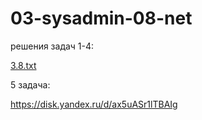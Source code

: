 # 03-sysadmin-08-net

решения задач 1-4:

[3.8.txt](https://github.com/AKApul/03-sysadmin-08-net/files/7648600/3.8.txt)

5 задача:

https://disk.yandex.ru/d/ax5uASr1lTBAIg
